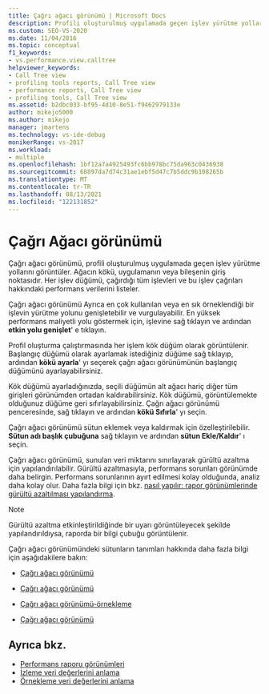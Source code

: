 ```yaml
---
title: Çağrı ağacı görünümü | Microsoft Docs
description: Profili oluşturulmuş uygulamada geçen işlev yürütme yollarını görüntüleyen çağrı ağacı görünümünü anlayın.
ms.custom: SEO-VS-2020
ms.date: 11/04/2016
ms.topic: conceptual
f1_keywords:
- vs.performance.view.calltree
helpviewer_keywords:
- Call Tree view
- profiling tools reports, Call Tree view
- performance reports, Call Tree view
- profiling tools, Call Tree view
ms.assetid: b2dbc033-bf95-4d10-8e51-f9462979133e
author: mikejo5000
ms.author: mikejo
manager: jmartens
ms.technology: vs-ide-debug
monikerRange: vs-2017
ms.workload:
- multiple
ms.openlocfilehash: 1bf12a7a4925493fc6bb978bc75da963c0436938
ms.sourcegitcommit: 68897da7d74c31ae1ebf5d47c7b5ddc9b108265b
ms.translationtype: MT
ms.contentlocale: tr-TR
ms.lasthandoff: 08/13/2021
ms.locfileid: "122131852"
---
```

# <a name="call-tree-view"></a>Çağrı Ağacı görünümü
Çağrı ağacı görünümü, profili oluşturulmuş uygulamada geçen işlev yürütme yollarını görüntüler. Ağacın kökü, uygulamanın veya bileşenin giriş noktasıdır. Her işlev düğümü, çağırdığı tüm işlevleri ve bu işlev çağrıları hakkındaki performans verilerini listeler.

 Çağrı ağacı görünümü Ayrıca en çok kullanılan veya en sık örneklendiği bir işlevin yürütme yolunu genişletebilir ve vurgulayabilir. En yüksek performans maliyetli yolu göstermek için, işlevine sağ tıklayın ve ardından **etkin yolu genişlet**' e tıklayın.

 Profil oluşturma çalıştırmasında her işlem kök düğüm olarak görüntülenir. Başlangıç düğümü olarak ayarlamak istediğiniz düğüme sağ tıklayıp, ardından **kökü ayarla**' yı seçerek çağrı ağacı görünümünün başlangıç düğümünü ayarlayabilirsiniz.

 Kök düğümü ayarladığınızda, seçili düğümün alt ağacı hariç diğer tüm girişleri görünümden ortadan kaldırabilirsiniz. Kök düğümü, görüntülemekte olduğunuz düğüme geri sıfırlayabilirsiniz. Çağrı ağacı görünümü penceresinde, sağ tıklayın ve ardından **kökü Sıfırla**' yı seçin.

 Çağrı ağacı görünümü sütun eklemek veya kaldırmak için özelleştirilebilir. **Sütun adı başlık çubuğuna** sağ tıklayın ve ardından **sütun Ekle/Kaldır**' ı seçin.

 Çağrı ağacı görünümü, sunulan veri miktarını sınırlayarak gürültü azaltma için yapılandırılabilir. Gürültü azaltmasıyla, performans sorunları görünümde daha belirgin. Performans sorunlarının ayırt edilmesi kolay olduğunda, analiz daha kolay olur. Daha fazla bilgi için bkz. [nasıl yapılır: rapor görünümlerinde gürültü azaltılması yapılandırma](../profiling/how-to-configure-noise-reduction-in-report-views.md).

> [!NOTE]
> Gürültü azaltma etkinleştirildiğinde bir uyarı görüntüleyecek şekilde yapılandırıldıysa, raporda bir bilgi çubuğu görüntülenir.

 Çağrı ağacı görünümündeki sütunların tanımları hakkında daha fazla bilgi için aşağıdakilere bakın:

- [Çağrı ağacı görünümü](../profiling/call-tree-view-sampling-data.md)

- [Çağrı ağacı görünümü](../profiling/call-tree-view-instrumentation-data.md)

- [Çağrı ağacı görünümü-örnekleme](../profiling/call-tree-view-dotnet-memory-sampling-data.md)

- [Çağrı ağacı görünümü](../profiling/call-tree-view-contention-data.md)

## <a name="see-also"></a>Ayrıca bkz.
- [Performans raporu görünümleri](../profiling/performance-report-views.md)
- [İzleme veri değerlerini anlama](../profiling/understanding-instrumentation-data-values.md)
- [Örnekleme veri değerlerini anlama](../profiling/understanding-sampling-data-values.md)
